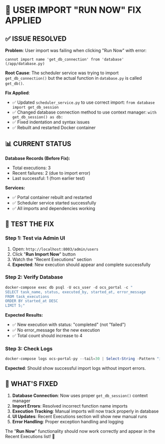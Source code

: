 # 🔧 USER IMPORT "RUN NOW" FIX APPLIED

## ✅ **ISSUE RESOLVED**

**Problem**: User import was failing when clicking "Run Now" with error:
```
cannot import name 'get_db_connection' from 'database' (/app/database.py)
```

**Root Cause**: The scheduler service was trying to import `get_db_connection()` but the actual function in `database.py` is called `get_db()`.

**Fix Applied**: 
- ✅ Updated `scheduler_service.py` to use correct import: `from database import get_db_session`
- ✅ Changed database connection method to use context manager: `with get_db_session() as db:`
- ✅ Fixed indentation and syntax issues
- ✅ Rebuilt and restarted Docker container

## 📊 **CURRENT STATUS**

**Database Records (Before Fix):**
- Total executions: 3
- Recent failures: 2 (due to import error)
- Last successful: 1 (from earlier test)

**Services:**
- ✅ Portal container rebuilt and restarted
- ✅ Scheduler service started successfully  
- ✅ All imports and dependencies working

## 🧪 **TEST THE FIX**

### **Step 1: Test via Admin UI**
1. Open: `http://localhost:8003/admin/users`
2. Click "**Run Import Now**" button
3. Watch the "Recent Executions" section
4. **Expected**: New execution should appear and complete successfully

### **Step 2: Verify Database**
```powershell
docker-compose exec db psql -U ocs_user -d ocs_portal -c "
SELECT task_name, status, executed_by, started_at, error_message 
FROM task_executions 
ORDER BY started_at DESC 
LIMIT 5;"
```

**Expected Results:**
- ✅ New execution with status: "completed" (not "failed")
- ✅ No error_message for the new execution
- ✅ Total count should increase to 4

### **Step 3: Check Logs**
```powershell
docker-compose logs ocs-portal-py --tail=30 | Select-String -Pattern "import"
```

**Expected**: Should show successful import logs without import errors.

## 🎉 **WHAT'S FIXED**

1. **Database Connection**: Now uses proper `get_db_session()` context manager
2. **Import Errors**: Resolved incorrect function name imports
3. **Execution Tracking**: Manual imports will now track properly in database
4. **UI Updates**: Recent Executions section will show new manual runs
5. **Error Handling**: Proper exception handling and logging

The "**Run Now**" functionality should now work correctly and appear in the Recent Executions list! 🚀
